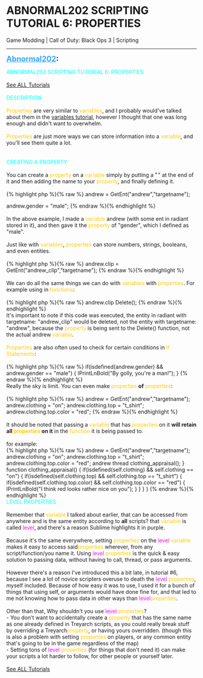 # ABNORMAL202 SCRIPTING TUTORIAL 6: PROPERTIES
Game Modding | Call of Duty: Black Ops 3 | Scripting

---
<strong style="font-size: 1.4em;"><span style="text-decoration: underline;text-decoration-color: #34a7f9;"><span style="color:#34a7f9;">Abnormal202</span></span>:</strong>

<p><span style="color:#00ffff;">ABNORMAL202 SCRIPTING TUTORIAL 6: PROPERTIES</span><br /> <br /><a href="https://forum.modme.co/threads/abnormal202-scripting-tutorials-master.2680/">See ALL Tutorials</a><br /> <br /><span style="color:#00ffff;">DESCRIPTION</span><br /> <br /><span style="color:#ffcc00;">Properties</span> are very similar to <span style="color:#ffcc00;">variables</span>, and I probably would&#39;ve talked about them in the <a href="http://aviacreations.com/modme/index.php?view=topic&tid=2640">variables tutorial</a>, however I thought that one was long enough and didn&#39;t want to overwhelm.<br /> <br /><span style="color:#ffcc00;">Properties</span> are just more ways we can store information into a <span style="color:#ffcc00;">variable</span>, and you&#39;ll see them quite a lot.<br /> <br /> <br /><span style="color:#00ffff;">CREATING A PROPERTY</span><br /> <br />You can create a <span style="color:#ffcc00;">property</span> on a <span style="color:#ffcc00;">variable</span> simply by putting a &quot;<span style="color:#ffcc00;">.</span>&quot; at the end of it and then adding the name to your <span style="color:#ffcc00;">property</span>, and finally defining it.<br /> <br />{% highlight php %}{% raw %}
andrew = GetEnt("andrew","targetname");

andrew.gender = "male";
{% endraw %}{% endhighlight %}
 <br /> <br />In the above example, I made a <span style="color:#ffcc00;">variable</span> andrew (with some ent in radiant stored in it), and then gave it the <span style="color:#ffcc00;">property</span> of &quot;gender&quot;, which I defined as &quot;male&quot;.<br /> <br />Just like with <span style="color:#ffcc00;">variables</span>, <span style="color:#ffcc00;">properties</span> can store numbers, strings, booleans, and even entities.<br /> <br />{% highlight php %}{% raw %}
andrew.clip = GetEnt("andrew_clip","targetname");
{% endraw %}{% endhighlight %}
 <br /> <br />We can do all the same things we can do with <span style="color:#ffcc00;">variables</span> with <span style="color:#ffcc00;">properties</span>. For example using in <span style="color:#ffcc00;">functions</span>:<br /> <br />{% highlight php %}{% raw %}
andrew.clip Delete();
{% endraw %}{% endhighlight %}
 <br />It&#39;s important to note if this code was executed, the entity in radiant with targetname: &quot;andrew_clip&quot; would be deleted, not the entity with targetname: &quot;andrew&quot;, because the <span style="color:#ffcc00;">property</span> is being sent to the Delete() function, not the actual andrew <span style="color:#ffcc00;">variable</span>.<br /> <br /><span style="color:#ffcc00;">Properties</span> are also often used to check for certain conditions in <span style="color:#ffcc00;">If Statements</span>:<br /> <br />{% highlight php %}{% raw %}
if(isdefined(andrew.gender) &amp;&amp; andrew.gender == "male")
{
    IPrintLnBold("By golly, you&#39;re a man!");
}
{% endraw %}{% endhighlight %}
 <br />Really the sky is limit. You can even make <span style="color:#ffcc00;">properties</span> <strong>of</strong> <span style="color:#ffcc00;">properties</span>:<br /> <br />{% highlight php %}{% raw %}
andrew = GetEnt("andrew","targetname");
andrew.clothing = "on";
andrew.clothing.top = "t_shirt";
andrew.clothing.top.color = "red";
{% endraw %}{% endhighlight %}
 <br /> <br />It should be noted that passing a <span style="color:#ffcc00;">variable</span> that has <span style="color:#ffcc00;">properties</span> on it <strong>will retain all <span style="color:#ffcc00;">properties</span> on it</strong> in the <span style="color:#ffcc00;">function</span> it is being passed to.<br /> <br />for example:<br />{% highlight php %}{% raw %}
andrew = GetEnt("andrew","targetname");
    andrew.clothing = "on";
    andrew.clothing.top = "t_shirt";
    andrew.clothing.top.color = "red";
    andrew thread clothing_appraisal();
}
function clothing_appraisal()
{
    if(isdefined(self.clothing) &amp;&amp; self.clothing == "on")
    {
        if(isdefined(self.clothing.top) &amp;&amp; self.clothing.top == "t_shirt")
        {
            if(isdefined(self.clothing.top.color) &amp;&amp; self.clothing.top.color == "red")
            {
                IPrintLnBold("I think red looks rather nice on you");
            }
        }
    }
}
{% endraw %}{% endhighlight %}
 <br /><span style="color:#00ffff;">LEVEL PROPERTIES</span><br /> <br />Remember that <span style="color:#ffcc00;">variable</span> I talked about earlier, that can be accessed from anywhere and is the same entity according to <strong>all</strong> scripts? that <span style="color:#ffcc00;">variable</span> is called <span style="color:#ff00ff;">level</span>, and there&#39;s a reason Sublime highlights it in purple.<br /> <br />Because it&#39;s the same everywhere, setting <span style="color:#ffcc00;">properties</span> on the <span style="color:#ff00ff;">level</span> <span style="color:#ffcc00;">variable</span> makes it easy to access said<span style="color:#ffcc00;">properties</span> wherever, from any script/function/you name it. Using <span style="color:#ff00ff;">level</span> <span style="color:#ffcc00;">properties</span> is the quick &amp; easy solution to passing data, without having to call, thread, or pass arguments.<br /> <br />However there&#39;s a reason I&#39;ve introduced this a bit late, in tutorial #6, because I see a lot of novice scripters overuse to death the <span style="color:#ff00ff;">level</span> <span style="color:#ffcc00;">properties</span>, myself included. Because of how easy it was to use, I used it for a bunch of things that using self, or arguments would have done fine for, and that led to me not knowing how to pass data in other ways than <span style="color:#ff00ff;">level</span><span style="color:#ffcc00;">properties</span>.<br /> <br />Other than that, Why shouldn&#39;t you use <span style="color:#ff00ff;">level</span> <span style="color:#ffcc00;">properties</span>?<br />- You don&#39;t want to accidentally create a <span style="color:#ffcc00;">property</span> that has the same name as one already defined in Treyarch scripts, as you could really break stuff by overriding a Treyarch<span style="color:#ffcc00;">property</span>, or having yours overridden. (though this is also a problem with setting <span style="color:#ffcc00;">properties</span> on players, or any common entity that&#39;s going to be in the game regardless of the map)<br />- Setting tons of <span style="color:#ff00ff;">level</span> <span style="color:#ffcc00;">properties</span> (for things that don&#39;t need it) can make your scripts a lot harder to follow, for other people or yourself later. <br /> <br /><a href="https://forum.modme.co/threads/abnormal202-scripting-tutorials-master.2680/">See ALL Tutorials</a></p>
